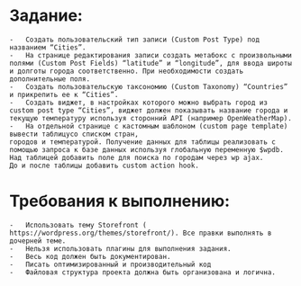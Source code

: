 #   Задание:
    -   Создать пользовательский тип записи (Custom Post Type) под названием “Cities”. 
    -   На странице редактирования записи создать метабокс с произвольными полями (Custom Post Fields) “latitude” и “longitude”, для ввода широты и долготы города соответственно. При необходимости создать дополнительные поля.
    -   Создать пользовательскую таксономию (Custom Taxonomy) “Countries” и прикрепить ее к “Cities”.
    -   Создать виджет, в настройках которого можно выбрать город из custom post type “Cities”, виджет должен показывать название города и текущую температуру используя сторонний API (например OpenWeatherMap).
    -   На отдельной странице с кастомным шаблоном (custom page template) вывести таблицусо списком стран,
    городов и температурой. Получение данных для таблицы реализовать с помощью запроса к базе данных используя глобальную переменную $wpdb. Над таблицей добавить поле для поиска по городам через wp ajax.
    До и после таблицы добавить custom action hook.
 
#   Требования к выполнению:
    -   Использовать тему Storefront ( https://wordpress.org/themes/storefront/). Все правки выполнять в дочерней теме.
    -   Нельзя использовать плагины для выполнения задания.
    -   Весь код должен быть документирован.
    -   Писать оптимизированный и производительный код
    -   Файловая структура проекта должна быть организована и логична.